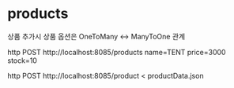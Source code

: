 # products
상품 추가시 상품 옵션은 OneToMany <-> ManyToOne 관계  
 

http POST http://localhost:8085/products name=TENT price=3000 stock=10

http POST http://localhost:8085/product < productData.json

